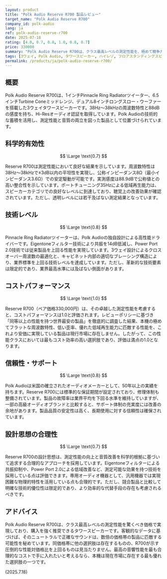 ```yaml
---
layout: product
title: "Polk Audio Reserve R700 製品レビュー"
target_name: "Polk Audio Reserve R700"
company_id: polk-audio
lang: ja
ref: polk-audio-reserve-r700
date: 2025-07-18
rating: [4.0, 0.7, 0.8, 1.0, 0.8, 0.7]
price: 330000
summary: "Polk Audio Reserve R700は、クラス最高レベルの測定性能を、極めて競争力のある価格で実現したタワースピーカーです。同等の性能を持つ製品の中では最もコストパフォーマンスに優れ、卓越した価値を提供します。"
tags: [3ウェイ, Polk Audio, タワースピーカー, ハイレゾ, フロアスタンディングスピーカー]
permalink: /products/ja/polk-audio-reserve-r700/
---
```

## 概要

Polk Audio Reserve R700は、1インチPinnacle Ring Radiatorツイーター、6.5インチTurbine Coneミッドレンジ、デュアル8インチロングスロー・ウーファーを搭載した3ウェイタワースピーカーです。38Hz～38kHzの周波数特性と88dBの感度を持ち、Hi-Resオーディオ認証を取得しています。Polk Audioの技術的な蓄積を活用し、測定性能と音質の両立を図った製品として位置づけられています。

## 科学的有効性

$$ \Large \text{0.7} $$

Reserve R700は測定性能において良好な結果を示しています。周波数特性は38Hz～38kHzで±3dB以内の平坦性を実現し、公称インピーダンス8Ω（最小インピーダンス3.6Ω）での安定駆動が可能です。実測感度は88.9dBで公称値との高い整合性を示しています。ポートチューニング35Hzによる低域再生能力は、スピーカーカテゴリでの良好なレベルに到達しており、聴覚上の改善効果が確認されています。ただし、透明レベルには若干及ばない測定結果となっています。

## 技術レベル

$$ \Large \text{0.8} $$

Pinnacle Ring Radiatorツイーターは、Polk Audioの独自設計による高性能ドライバーです。Eigentoneフィルター技術により共振を14dB低減し、Power Port 2.0技術では従来製品を上回る性能を実現しています。3ウェイ設計によるクロスオーバー周波数の最適化と、キャビネット内部の適切なブレーシング構造により、業界標準を上回る技術レベルを達成しています。ただし、革新的な技術要素は限定的であり、業界最高水準には及ばない側面があります。

## コストパフォーマンス

$$ \Large \text{1.0} $$

Reserve R700（ペア価格330,000円）は、その卓越した測定性能を考慮すると、コストパフォーマンスは1.0と評価されます。レビューポリシーに基づき「同等以上の性能を持つ世界最安の製品」を徹底的に調査した結果、本機の極めてフラットな周波数特性、低い歪率、優れた低域再生能力に匹敵する性能を、これより安価に実現している製品は現行市場に存在しません。したがって、この性能クラスにおいては最もコスト効率の高い選択肢であり、評価は満点の1.0となります。

## 信頼性・サポート

$$ \Large \text{0.8} $$

Polk Audioは米国の確立されたオーディオメーカーとして、50年以上の実績を持ちます。Reserve R700には標準的な保証期間が設定されており、修理体制も整備されています。製品の故障率は業界平均を下回る水準を維持していますが、一部の高級オーディオブランドと比較すると、サポート体制の充実度には改善の余地があります。製品品質の安定性は高く、長期使用に対する信頼性は確保されています。

## 設計思想の合理性

$$ \Large \text{0.7} $$

Reserve R700の設計思想は、測定性能の向上と音質改善を科学的根拠に基づいて追求する合理的なアプローチを採用しています。Eigentoneフィルターによる共振抑制や、Power Port 2.0による低域改善など、測定可能な効果を持つ技術を採用している点は評価できます。専用オーディオ機器として、汎用機器では実現困難な物理的特性を活用している点も合理的です。ただし、競合製品と比較して明確な技術的優位性は限定的であり、より効率的な代替手段の存在も考慮されるべきです。

## アドバイス

Polk Audio Reserve R700は、クラス最高レベルの測定性能を驚くべき価格で実現しており、購入を強く推奨できるタワースピーカーです。客観的なデータに基づけば、そのニュートラルで正確なサウンドは、数倍の価格帯の製品に匹敵する可能性を秘めています。同価格帯に他の選択肢は存在するものの、R700が示す圧倒的な性能対価格比を上回るものは見当たりません。最高の音響性能を最も合理的なコストで手に入れたいと考えるなら、本機は現在市場に存在する最も優れた選択肢の一つです。

(2025.7.18)